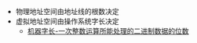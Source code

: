 - 物理地址空间由地址线的根数决定
- 虚拟地址空间由操作系统字长决定
	- [机器字长-一次整数运算所能处理的二进制数据的位数](../../考研/408/计算机组成原理/机器字长-一次整数运算所能处理的二进制数据的位数.md)